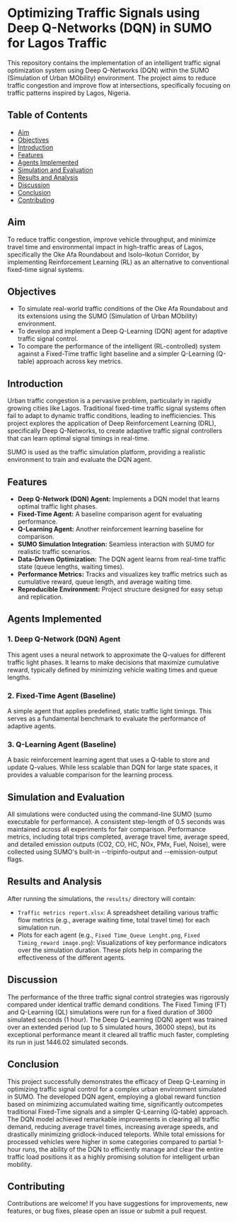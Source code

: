 # Optimizing Traffic Signals using Deep Q-Networks (DQN) in SUMO for Lagos Traffic

This repository contains the implementation of an intelligent traffic signal optimization system using Deep Q-Networks (DQN) within the SUMO (Simulation of Urban MObility) environment. The project aims to reduce traffic congestion and improve flow at intersections, specifically focusing on traffic patterns inspired by Lagos, Nigeria.

## Table of Contents

- [Aim](#aim)
- [Objectives](#objectives)
- [Introduction](#introduction)
- [Features](#features)
- [Agents Implemented](#agents-implemented)
- [Simulation and Evaluation](#simulation-and-evaluation)
- [Results and Analysis](#results-and-analysis)
- [Discussion](#discussion)
- [Conclusion](#conclusion)
- [Contributing](#contributing)

## Aim
To reduce traffic congestion, improve vehicle throughput, and minimize travel time and environmental impact in high-traffic areas of Lagos, specifically the Oke Afa Roundabout and Isolo–Ikotun Corridor, by implementing Reinforcement Learning (RL) as an alternative to conventional fixed-time signal systems.

## Objectives
-	To simulate real-world traffic conditions of the Oke Afa Roundabout and its extensions using the SUMO (Simulation of Urban MObility) environment.
-	To develop and implement a Deep Q-Learning (DQN) agent for adaptive traffic signal control.
-	To compare the performance of the intelligent (RL-controlled) system against a Fixed-Time traffic light baseline and a simpler Q-Learning (Q-table) approach across key metrics.


## Introduction

Urban traffic congestion is a pervasive problem, particularly in rapidly growing cities like Lagos. Traditional fixed-time traffic signal systems often fail to adapt to dynamic traffic conditions, leading to inefficiencies. This project explores the application of Deep Reinforcement Learning (DRL), specifically Deep Q-Networks, to create adaptive traffic signal controllers that can learn optimal signal timings in real-time.

SUMO is used as the traffic simulation platform, providing a realistic environment to train and evaluate the DQN agent.

## Features

-   **Deep Q-Network (DQN) Agent:** Implements a DQN model that learns optimal traffic light phases.
-   **Fixed-Time Agent:** A baseline comparison agent for evaluating performance.
-   **Q-Learning Agent:** Another reinforcement learning baseline for comparison.
-   **SUMO Simulation Integration:** Seamless interaction with SUMO for realistic traffic scenarios.
-   **Data-Driven Optimization:** The DQN agent learns from real-time traffic state (queue lengths, waiting times).
-   **Performance Metrics:** Tracks and visualizes key traffic metrics such as cumulative reward, queue length, and average waiting time.
-   **Reproducible Environment:** Project structure designed for easy setup and replication.

## Agents Implemented

### 1. Deep Q-Network (DQN) Agent

This agent uses a neural network to approximate the Q-values for different traffic light phases. It learns to make decisions that maximize cumulative reward, typically defined by minimizing vehicle waiting times and queue lengths.

### 2. Fixed-Time Agent (Baseline)

A simple agent that applies predefined, static traffic light timings. This serves as a fundamental benchmark to evaluate the performance of adaptive agents.

### 3. Q-Learning Agent (Baseline)

A basic reinforcement learning agent that uses a Q-table to store and update Q-values. While less scalable than DQN for large state spaces, it provides a valuable comparison for the learning process.

## Simulation and Evaluation

All simulations were conducted using the command-line SUMO (sumo executable for performance). A consistent step-length of 0.5 seconds was maintained across all experiments for fair comparison. Performance metrics, including total trips completed, average travel time, average speed, and detailed emission outputs (CO2, CO, HC, NOx, PMx, Fuel, Noise), were collected using SUMO's built-in --tripinfo-output and --emission-output flags.

## Results and Analysis

After running the simulations, the `results/` directory will contain:

-   `Traffic metrics report.xlsx`: A spreadsheet detailing various traffic flow metrics (e.g., average waiting time, total travel time) for each simulation run.
-   Plots for each agent (e.g., `Fixed Time_Queue Lenght.png`, `Fixed Timing_reward image.png`): Visualizations of key performance indicators over the simulation duration. These plots help in comparing the effectiveness of the different agents.

## Discussion
The performance of the three traffic signal control strategies was rigorously compared under identical traffic demand conditions. The Fixed Timing (FT) and Q-Learning (QL) simulations were run for a fixed duration of 3600 simulated seconds (1 hour). The Deep Q-Learning (DQN) agent was trained over an extended period (up to 5 simulated hours, 36000 steps), but its exceptional performance meant it cleared all traffic much faster, completing its run in just 1446.02 simulated seconds.

## Conclusion

This project successfully demonstrates the efficacy of Deep Q-Learning in optimizing traffic signal control for a complex urban environment simulated in SUMO. The developed DQN agent, employing a global reward function based on minimizing accumulated waiting time, significantly outcompetes traditional Fixed-Time signals and a simpler Q-Learning (Q-table) approach. The DQN model achieved remarkable improvements in clearing all traffic demand, reducing average travel times, increasing average speeds, and drastically minimizing gridlock-induced teleports. While total emissions for processed vehicles were higher in some categories compared to partial 1-hour runs, the ability of the DQN to efficiently manage and clear the entire traffic load positions it as a highly promising solution for intelligent urban mobility.


## Contributing

Contributions are welcome! If you have suggestions for improvements, new features, or bug fixes, please open an issue or submit a pull request.
